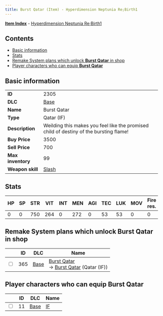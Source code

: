 ```yaml
---
title: Burst Qatar (Item) - Hyperdimension Neptunia Re;Birth1
---
```


[**Item Index**](/neptunia/rb1/item/index.html) - [Hyperdimension Neptunia Re;Birth1](/neptunia/rb1)

## Contents

- [Basic information](#basic-information)
- [Stats](#stats)
- [Remake System plans which unlock **Burst Qatar** in shop](#remake-system-plans-which-unlock-burst-qatar-in-shop)
- [Player characters who can equip **Burst Qatar**](#player-characters-who-can-equip-burst-qatar)
## Basic information

|   |   |
| -- | -- |
| **ID** | 2305 |
| **DLC** | [Base](/neptunia/rb1/dlc/1-base.html) |
| **Name** | Burst Qatar |
| **Type** | Qatar (IF) |
| **Description** | Weilding this makes you feel like the promised child of destiny of the bursting flame! |
| **Buy Price** | 3500 |
| **Sell Price** | 700 |
| **Max inventory** | 99 |
| **Weapon skill** | [Slash](/neptunia/rb1/skill/1-2102-slash.html) |


## Stats

| HP | SP | STR | VIT | INT | MEN | AGI | TEC | LUK | MOV | Fire res. | Ice res. | Wind res. | Lightning res. |
| -- | -- | --- | --- | --- | --- | --- | --- | --- | --- | --------- | -------- | --------- | -------------- |
| 0 | 0 | 750 | 264 | 0 | 272 | 0 | 53 | 53 | 0 | 0 | 0 | 0 | 0 |


## Remake System plans which unlock **Burst Qatar** in shop

|    | ID | DLC | Name |
| -- | -- | --- | ---- |
| <input type="checkbox" id="rb1-remake-1-365" class="trackbox" /> | 365 | [Base](/neptunia/rb1/dlc/1-base.html) | [Burst Qatar](/neptunia/rb1/remake/1-365-burst-qatar.html)<br /> → [Burst Qatar](/neptunia/rb1/item/1-2305-burst-qatar.html) (Qatar (IF)) |


## Player characters who can equip **Burst Qatar**

|    | ID | DLC | Name |
| -- | -- | --- | ---- |
| <input type="checkbox" id="rb1-player-1-11" class="trackbox" /> | 11 | [Base](/neptunia/rb1/dlc/1-base.html) | [IF](/neptunia/rb1/player/1-11-if.html) |

